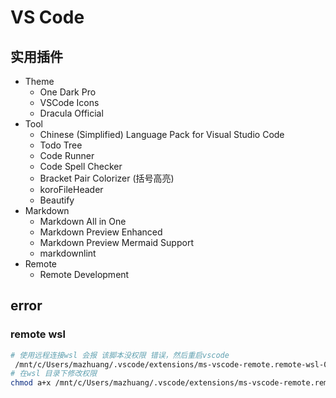 # VS Code

## 实用插件

- Theme
  - One Dark Pro
  - VSCode Icons
  - Dracula Official
- Tool
  - Chinese (Simplified) Language Pack for Visual Studio Code
  - Todo Tree
  - Code Runner
  - Code Spell Checker
  - Bracket Pair Colorizer (括号高亮)
  - koroFileHeader
  - Beautify
- Markdown
  - Markdown All in One
  - Markdown Preview Enhanced
  - Markdown Preview Mermaid Support
  - markdownlint
- Remote
  - Remote Development

## error

### remote wsl

```sh
# 使用远程连接wsl 会报 该脚本没权限 错误，然后重启vscode
 /mnt/c/Users/mazhuang/.vscode/extensions/ms-vscode-remote.remote-wsl-0.52.0/scripts/wslServer.sh
# 在wsl 目录下修改权限
chmod a+x /mnt/c/Users/mazhuang/.vscode/extensions/ms-vscode-remote.remote-wsl-0.52.0/scripts/*
```